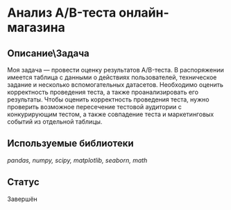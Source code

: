 # Анализ А/B-теста онлайн-магазина

## Описание\Задача

Моя задача — провести оценку результатов A/B-теста. В распоряжении имеется таблица с данными о действиях пользователей, техническое задание и несколько вспомогательных датасетов. Необходимо оценить корректность проведения теста, а также проанализировать его результаты.
Чтобы оценить корректность проведения теста, нужно проверить возможное пересечение тестовой аудитории с конкурирующим тестом, а также совпадение теста и маркетинговых событий из отдельной таблицы.

## Используемые библиотеки
*pandas, numpy, scipy, matplotlib, seaborn, math*

## Статус

Завершён
